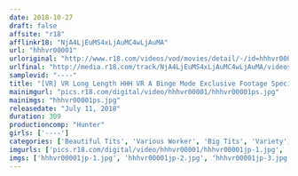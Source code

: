 ```yaml
---
date: 2018-10-27
draft: false
affsite: "r18"
afflinkr18: "NjA4LjEuMS4xLjAuMC4wLjAuMA"
url: "hhhvr00001"
urloriginal: "http://www.r18.com/videos/vod/movies/detail/-/id=hhhvr00001"
urlfinal: "http://media.r18.com/track/NjA4LjEuMS4xLjAuMC4wLjAuMA/videos/vod/movies/detail/-/id=hhhvr00001"
samplevid: "----"
title: "[VR] VR Long Length HHH VR A Binge Mode Exclusive Footage Special From 3 Labels Hunter VR 'Please Let Me Kiss You Just Once, I Want To Have Something To Remember You By' I Suddenly Ended Up With A New Little Sister-In-Law... + Apache VR A Weak-Willed Nurse Keeps Getting Subjected To Sexual Harassment, And At First She Resisted, But Then... + Dinner Company VR My Best Friend's Girlfriend Suddenly Kissed Me, So I Fucked Her..."
mainimgurl: "pics.r18.com/digital/video/hhhvr00001/hhhvr00001ps.jpg"
mainimgs: "hhhvr00001ps.jpg"
releasedate: "July 11, 2018"
duration: 309
productioncomp: "Hunter"
girls: ['----']
categories: ['Beautiful Tits', 'Various Worker', 'Big Tits', 'Variety', 'Cowgirl', 'Exclusive Distribution', 'VR Exclusive']
imgurls: ['pics.r18.com/digital/video/hhhvr00001/hhhvr00001jp-1.jpg', 'pics.r18.com/digital/video/hhhvr00001/hhhvr00001jp-2.jpg', 'pics.r18.com/digital/video/hhhvr00001/hhhvr00001jp-3.jpg', 'pics.r18.com/digital/video/hhhvr00001/hhhvr00001jp-4.jpg', 'pics.r18.com/digital/video/hhhvr00001/hhhvr00001jp-5.jpg', 'pics.r18.com/digital/video/hhhvr00001/hhhvr00001jp-6.jpg', 'pics.r18.com/digital/video/hhhvr00001/hhhvr00001jp-7.jpg', 'pics.r18.com/digital/video/hhhvr00001/hhhvr00001jp-8.jpg', 'pics.r18.com/digital/video/hhhvr00001/hhhvr00001jp-9.jpg', 'pics.r18.com/digital/video/hhhvr00001/hhhvr00001jp-10.jpg', 'pics.r18.com/digital/video/hhhvr00001/hhhvr00001jp-11.jpg', 'pics.r18.com/digital/video/hhhvr00001/hhhvr00001jp-12.jpg', 'pics.r18.com/digital/video/hhhvr00001/hhhvr00001jp-13.jpg', 'pics.r18.com/digital/video/hhhvr00001/hhhvr00001jp-14.jpg', 'pics.r18.com/digital/video/hhhvr00001/hhhvr00001jp-15.jpg', 'pics.r18.com/digital/video/hhhvr00001/hhhvr00001jp-16.jpg', 'pics.r18.com/digital/video/hhhvr00001/hhhvr00001jp-17.jpg', 'pics.r18.com/digital/video/hhhvr00001/hhhvr00001jp-18.jpg']
imgs: ['hhhvr00001jp-1.jpg', 'hhhvr00001jp-2.jpg', 'hhhvr00001jp-3.jpg', 'hhhvr00001jp-4.jpg', 'hhhvr00001jp-5.jpg', 'hhhvr00001jp-6.jpg', 'hhhvr00001jp-7.jpg', 'hhhvr00001jp-8.jpg', 'hhhvr00001jp-9.jpg', 'hhhvr00001jp-10.jpg', 'hhhvr00001jp-11.jpg', 'hhhvr00001jp-12.jpg', 'hhhvr00001jp-13.jpg', 'hhhvr00001jp-14.jpg', 'hhhvr00001jp-15.jpg', 'hhhvr00001jp-16.jpg', 'hhhvr00001jp-17.jpg', 'hhhvr00001jp-18.jpg']
---
```

